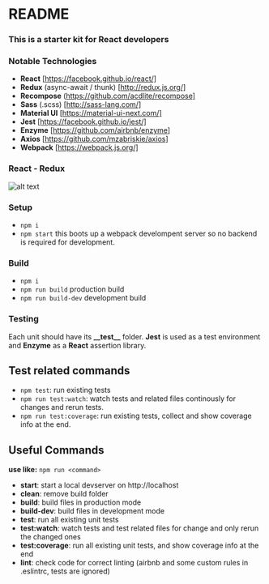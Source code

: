 # README #

### This is a starter kit for React developers ###

### Notable Technologies ###

* __React__ [https://facebook.github.io/react/]
* __Redux__ (async-await / thunk) [http://redux.js.org/]
* __Recompose__ (https://github.com/acdlite/recompose]
* __Sass__ (.scss) [http://sass-lang.com/]
* __Material UI__ [https://material-ui-next.com/]
* __Jest__ [https://facebook.github.io/jest/]
* __Enzyme__ [https://github.com/airbnb/enzyme]
* __Axios__ [https://github.com/mzabriskie/axios]
* __Webpack__ [https://webpack.js.org/]

### React - Redux ###

![alt text](https://cdn-images-1.medium.com/max/1600/1*HdW9EAF92r__hgFINFGYSw.png)

### Setup ###

* ```npm i```
* ```npm start``` this boots up a webpack develompent server so no backend is required for development.

### Build ###

* ```npm i```
* ```npm run build``` production build
* ```npm run build-dev``` development build

### Testing ###

Each unit should have its __\_\_test\_\___ folder. __Jest__ is used as a test environment and __Enzyme__ as a __React__ assertion library.

## Test related commands ##

* ```npm test```: run existing tests
* ```npm run test:watch```: watch tests and related files continously for changes and rerun tests. 
* ```npm run test:coverage```: run existing tests, collect and show coverage info at the end.

## Useful Commands ##

__use like:__ ```npm run <command>```

* __start__: start a local devserver on http://localhost
* __clean__: remove build folder
* __build__: build files in production mode
* __build-dev__: build files in development mode
* __test__: run all existing unit tests
* __test:watch__: watch tests and test related files for change and only rerun the changed ones
* __test:coverage__: run all existing unit tests, and show coverage info at the end
* __lint__: check code for correct linting (airbnb and some custom rules in .eslintrc, tests are ignored)
